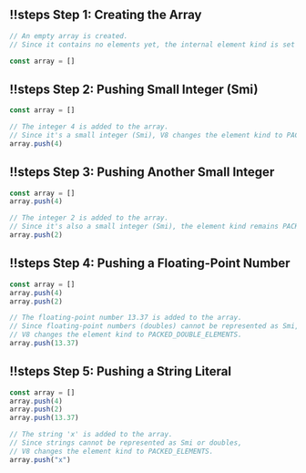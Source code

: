 ## !!steps Step 1: Creating the Array

```js !
// An empty array is created.
// Since it contains no elements yet, the internal element kind is set to NO_ELEMENTS.

const array = []
```

## !!steps Step 2: Pushing Small Integer (Smi)

```js !
const array = []

// The integer 4 is added to the array.
// Since it's a small integer (Smi), V8 changes the element kind to PACKED_SMI_ELEMENTS.
array.push(4)
```

## !!steps Step 3: Pushing Another Small Integer

```js !
const array = []
array.push(4)

// The integer 2 is added to the array.
// Since it's also a small integer (Smi), the element kind remains PACKED_SMI_ELEMENTS.
array.push(2)
```

## !!steps Step 4: Pushing a Floating-Point Number

```js !
const array = []
array.push(4)
array.push(2)

// The floating-point number 13.37 is added to the array.
// Since floating-point numbers (doubles) cannot be represented as Smi,
// V8 changes the element kind to PACKED_DOUBLE_ELEMENTS.
array.push(13.37)
```

## !!steps Step 5: Pushing a String Literal

```js !
const array = []
array.push(4)
array.push(2)
array.push(13.37)

// The string 'x' is added to the array.
// Since strings cannot be represented as Smi or doubles,
// V8 changes the element kind to PACKED_ELEMENTS.
array.push("x")
```
